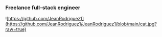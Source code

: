 ### Freelance full-stack engineer

![https://github.com/JeanRodriguez1](https://github.com/JeanRodriguez1/JeanRodriguez1/blob/main/cat.jpg?raw=true)
